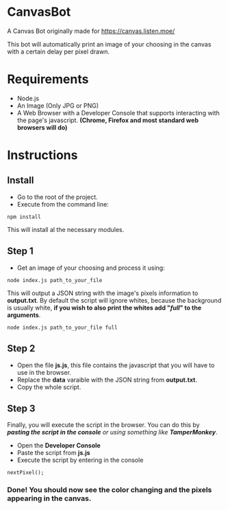 # CanvasBot
A Canvas Bot originally made for https://canvas.listen.moe/

This bot will automatically print an image of your choosing in the canvas with a certain delay per pixel drawn.

# Requirements
- Node.js
- An Image (Only JPG or PNG)
- A Web Browser with a Developer Console that supports interacting with the page's javascript.
__(Chrome, Firefox and most standard web browsers will do)__

# Instructions
## Install
- Go to the root of the project.
- Execute from the command line:
```
npm install
```
This will install al the necessary modules.

## Step 1
- Get an image of your choosing and process it using:
```
node index.js path_to_your_file
```
This will output a JSON string with the image's pixels information to __output.txt__.
By default the script will ignore whites, because the background is usually white, __if you wish to also print the whites add "*full*" to the arguments__.
```
node index.js path_to_your_file full
```

## Step 2
- Open the file __js.js__, this file contains the javascript that you will have to use in the browser.
- Replace the __data__ varaible with the JSON string from __output.txt__.
- Copy the whole script.

## Step 3
Finally, you will execute the script in the browser. You can do this by *__pasting the script in the console__ or using something like __TamperMonkey__*.
- Open the __Developer Console__
- Paste the script from __js.js__
- Execute the script by entering in the console
```
nextPixel();
```

### Done! You should now see the color changing and the pixels appearing in the canvas.
